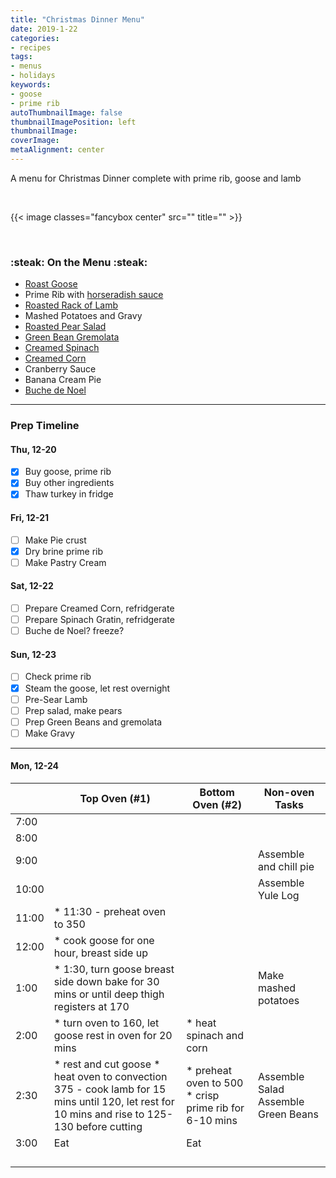 ```yaml
---
title: "Christmas Dinner Menu"
date: 2019-1-22
categories:
- recipes
tags:
- menus
- holidays
keywords:
- goose
- prime rib
autoThumbnailImage: false
thumbnailImagePosition: left
thumbnailImage: 
coverImage: 
metaAlignment: center
---
```

A menu for Christmas Dinner complete with prime rib, goose and lamb
<!--more-->

<br>

{{< image classes="fancybox center" src=""  title="" >}}

<br>

### :steak: On the Menu :steak:

* [Roast Goose](https://www.foodandwine.com/recipes/roasted-goose-crispy-skin)
* Prime Rib with [horseradish sauce](https://www.foodnetwork.com/recipes/ina-garten/sunday-rib-roast-recipe-1941847)
* [Roasted Rack of Lamb](https://www.epicurious.com/recipes/food/views/rack-of-lamb-with-garlic-and-herbs-1222178)
* Mashed Potatoes and Gravy
* [Roasted Pear Salad](https://www.seriouseats.com/recipes/2011/11/roasted-pear-salad-with-endive-pomegranate-stilton-hazelnut.html)
* [Green Bean Gremolata](https://www.foodnetwork.com/recipes/ina-garten/green-beans-gremolata-1-2109993)
* [Creamed Spinach](https://www.foodnetwork.com/recipes/ina-garten/spinach-gratin-recipe-1940406)
* [Creamed Corn](https://www.foodnetwork.com/recipes/patrick-and-gina-neely/southern-creamed-corn-recipe-1908606)
* Cranberry Sauce
* Banana Cream Pie
* [Buche de Noel](https://pastrieslikeapro.com/2015/12/buche-de-noel/#more-11912)

---

### Prep Timeline

#### Thu, 12-20
- [x] Buy goose, prime rib
- [x] Buy other ingredients
- [x] Thaw turkey in fridge

#### Fri, 12-21
- [ ] Make Pie crust
- [x] Dry brine prime rib 
- [ ] Make Pastry Cream

#### Sat, 12-22
- [ ] Prepare Creamed Corn, refridgerate
- [ ] Prepare Spinach Gratin, refridgerate
- [ ] Buche de Noel? freeze?

#### Sun, 12-23
- [ ] Check prime rib
- [x] Steam the goose, let rest overnight 
- [ ] Pre-Sear Lamb
- [ ] Prep salad, make pears
- [ ] Prep Green Beans and gremolata
- [ ] Make Gravy

---
#### Mon, 12-24

|       | Top Oven (#1)                                                                                                                                   | Bottom Oven (#2)                                      | Non-oven Tasks                      |
|-------|-------------------------------------------------------------------------------------------------------------------------------------------------|-------------------------------------------------------|-------------------------------------|
| 7:00  |                                                                                                                                                 |                                                       |                                     |
| 8:00  |                                                                                                                                                 |                                                       |                                     |
| 9:00  |                                                                                                                                                 |                                                       | Assemble and chill pie              |
| 10:00 |                                                                                                                                                 |                                                       | Assemble Yule Log                   |
| 11:00 | * 11:30 - preheat oven to 350                                                                                                                   |                                                       |                                     |
| 12:00 | * cook goose for one hour, breast side up                                                                                                       |                                                       |                                     |
| 1:00  | * 1:30, turn goose breast side down bake for 30 mins or until deep thigh registers at 170                                                       |                                                       | Make mashed potatoes                |
| 2:00  | * turn oven to 160, let goose rest in oven for 20 mins                                                                                          | * heat spinach and corn                               |                                     |
| 2:30  | * rest and cut goose * heat oven to convection 375 -  cook lamb for 15 mins until 120, let rest for 10 mins and rise to 125-130  before cutting | * preheat oven to 500 * crisp prime rib for 6-10 mins | Assemble Salad Assemble Green Beans |
| 3:00  | Eat                                                                                                                                             | Eat                                                   |                                     |
|       |                                                                                                                                                 |                                                       |                                     |
|       |                                                                                                                                                 |                                                       |                                     |
|       |                                                                                                                                                 |                                                       |                                     |
|       |                                                                                                                                                 |                                                       |                                     |


